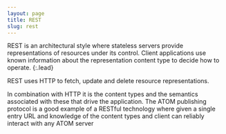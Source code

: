 ```yaml
---
layout: page
title: REST
slug: rest
---
```


REST is an architectural style where stateless servers provide representations of resources under its control. Client applications use known information about the representation content type to decide how to operate.
{:.lead}

REST uses HTTP to fetch, update and delete resource representations.

In combination with HTTP it is the content types and the semantics associated with these that drive the application. The ATOM publishing protocol is a good example of a RESTful technology where given a single entry URL and knowledge of the content types and client can reliably interact with any ATOM server
